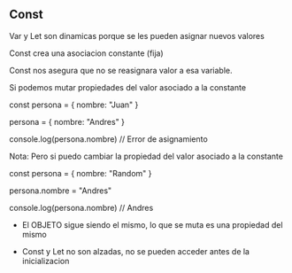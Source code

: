 ## Const

Var y Let son dinamicas porque se les pueden
asignar nuevos valores

Const crea una asociacion constante (fija)

Const nos asegura que no se reasignara valor
a esa variable.

Si podemos mutar propiedades del valor
asociado a la constante

const persona = { nombre: "Juan" }

persona = { nombre: "Andres" } 

console.log(persona.nombre) 
// Error de asignamiento

Nota: Pero si puedo cambiar la propiedad del valor asociado a la constante

const persona = { nombre: "Random" }

persona.nombre = "Andres"  

console.log(persona.nombre)  // Andres

+ El OBJETO sigue siendo el mismo, lo que se muta es una propiedad del mismo

+ Const y Let no son alzadas, no se pueden
 acceder antes de la inicializacion

